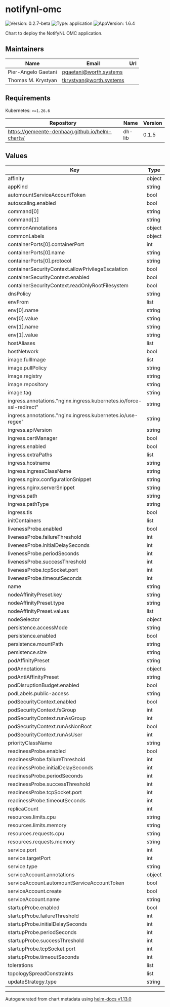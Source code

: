 # notifynl-omc

![Version: 0.2.7-beta](https://img.shields.io/badge/Version-0.2.7--beta-informational?style=flat-square) ![Type: application](https://img.shields.io/badge/Type-application-informational?style=flat-square) ![AppVersion: 1.6.4](https://img.shields.io/badge/AppVersion-1.6.4-informational?style=flat-square)

Chart to deploy the NotifyNL OMC application.

## Maintainers

| Name | Email | Url |
| ---- | ------ | --- |
| Pier-Angelo Gaetani | <pgaetani@worth.systems> |  |
| Thomas M. Krystyan | <tkrystyan@worth.systems> |  |

## Requirements

Kubernetes: `>=1.26.6`

| Repository | Name | Version |
|------------|------|---------|
| https://gemeente-denhaag.github.io/helm-charts/ | dh-lib | 0.1.5 |

## Values

| Key | Type | Default | Description |
|-----|------|---------|-------------|
| affinity | object | `{}` |  |
| appKind | string | `"Deployment"` |  |
| automountServiceAccountToken | bool | `false` |  |
| autoscaling.enabled | bool | `false` |  |
| command[0] | string | `"dotnet"` |  |
| command[1] | string | `"NotifyNL.EventsHandler.dll"` |  |
| commonAnnotations | object | `{}` |  |
| commonLabels | object | `{}` |  |
| containerPorts[0].containerPort | int | `5270` |  |
| containerPorts[0].name | string | `"http"` |  |
| containerPorts[0].protocol | string | `"TCP"` |  |
| containerSecurityContext.allowPrivilegeEscalation | bool | `false` |  |
| containerSecurityContext.enabled | bool | `true` |  |
| containerSecurityContext.readOnlyRootFilesystem | bool | `true` |  |
| dnsPolicy | string | `"ClusterFirst"` |  |
| envFrom | list | `[]` |  |
| env[0].name | string | `"ASPNETCORE_ENVIRONMENT"` |  |
| env[0].value | string | `"Development"` |  |
| env[1].name | string | `"ASPNETCORE_URLS"` |  |
| env[1].value | string | `"http://*:5270"` |  |
| hostAliases | list | `[]` |  |
| hostNetwork | bool | `false` |  |
| image.fullImage | list | `[]` |  |
| image.pullPolicy | string | `"IfNotPresent"` |  |
| image.registry | string | `"docker.io"` |  |
| image.repository | string | `"worthnl/notifynl-omc"` |  |
| image.tag | string | `"1.6.4"` |  |
| ingress.annotations."nginx.ingress.kubernetes.io/force-ssl-redirect" | string | `"true"` |  |
| ingress.annotations."nginx.ingress.kubernetes.io/use-regex" | string | `"true"` |  |
| ingress.apiVersion | string | `nil` |  |
| ingress.certManager | bool | `false` |  |
| ingress.enabled | bool | `false` |  |
| ingress.extraPaths | list | `[]` |  |
| ingress.hostname | string | `""` |  |
| ingress.ingressClassName | string | `"nginx"` |  |
| ingress.nginx.configurationSnippet | string | `nil` |  |
| ingress.nginx.serverSnippet | string | `nil` |  |
| ingress.path | string | `"/"` |  |
| ingress.pathType | string | `"Prefix"` |  |
| ingress.tls | bool | `true` |  |
| initContainers | list | `[]` |  |
| livenessProbe.enabled | bool | `true` |  |
| livenessProbe.failureThreshold | int | `2` |  |
| livenessProbe.initialDelaySeconds | int | `30` |  |
| livenessProbe.periodSeconds | int | `30` |  |
| livenessProbe.successThreshold | int | `1` |  |
| livenessProbe.tcpSocket.port | int | `5270` |  |
| livenessProbe.timeoutSeconds | int | `5` |  |
| name | string | `"notifynl-omc"` |  |
| nodeAffinityPreset.key | string | `""` |  |
| nodeAffinityPreset.type | string | `nil` |  |
| nodeAffinityPreset.values | list | `[]` |  |
| nodeSelector | object | `{}` |  |
| persistence.accessMode | string | `"ReadWriteOnce"` |  |
| persistence.enabled | bool | `false` |  |
| persistence.mountPath | string | `"/data"` |  |
| persistence.size | string | `"1Gi"` |  |
| podAffinityPreset | string | `nil` |  |
| podAnnotations | object | `{}` |  |
| podAntiAffinityPreset | string | `nil` |  |
| podDisruptionBudget.enabled | bool | `false` |  |
| podLabels.public-access | string | `"allow"` |  |
| podSecurityContext.enabled | bool | `true` |  |
| podSecurityContext.fsGroup | int | `1000` |  |
| podSecurityContext.runAsGroup | int | `1000` |  |
| podSecurityContext.runAsNonRoot | bool | `true` |  |
| podSecurityContext.runAsUser | int | `1000` |  |
| priorityClassName | string | `""` |  |
| readinessProbe.enabled | bool | `true` |  |
| readinessProbe.failureThreshold | int | `6` |  |
| readinessProbe.initialDelaySeconds | int | `60` |  |
| readinessProbe.periodSeconds | int | `30` |  |
| readinessProbe.successThreshold | int | `1` |  |
| readinessProbe.tcpSocket.port | int | `5270` |  |
| readinessProbe.timeoutSeconds | int | `5` |  |
| replicaCount | int | `1` |  |
| resources.limits.cpu | string | `"500m"` |  |
| resources.limits.memory | string | `"512Mi"` |  |
| resources.requests.cpu | string | `"250m"` |  |
| resources.requests.memory | string | `"128Mi"` |  |
| service.port | int | `5270` |  |
| service.targetPort | int | `5270` |  |
| service.type | string | `"ClusterIP"` |  |
| serviceAccount.annotations | object | `{}` |  |
| serviceAccount.automountServiceAccountToken | bool | `true` |  |
| serviceAccount.create | bool | `false` |  |
| serviceAccount.name | string | `nil` |  |
| startupProbe.enabled | bool | `true` |  |
| startupProbe.failureThreshold | int | `15` |  |
| startupProbe.initialDelaySeconds | int | `10` |  |
| startupProbe.periodSeconds | int | `20` |  |
| startupProbe.successThreshold | int | `1` |  |
| startupProbe.tcpSocket.port | int | `5270` |  |
| startupProbe.timeoutSeconds | int | `5` |  |
| tolerations | list | `[]` |  |
| topologySpreadConstraints | list | `[]` |  |
| updateStrategy.type | string | `"RollingUpdate"` |  |

----------------------------------------------
Autogenerated from chart metadata using [helm-docs v1.13.0](https://github.com/norwoodj/helm-docs/releases/v1.13.0)
